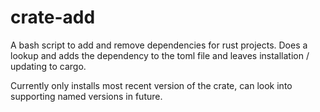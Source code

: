 # crate-add
A bash script to add and remove dependencies for rust projects. Does a lookup and adds the dependency to the toml file and leaves installation / updating to cargo.

Currently only installs most recent version of the crate, can look into supporting named versions in future.
